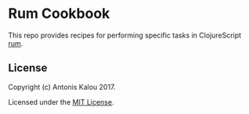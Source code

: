 # Rum Cookbook

This repo provides recipes for performing specific tasks in ClojureScript 
[rum](https://github.com/tonsky/rum).

## License

Copyright (c) Antonis Kalou 2017.

Licensed under the [MIT License](LICENSE).
